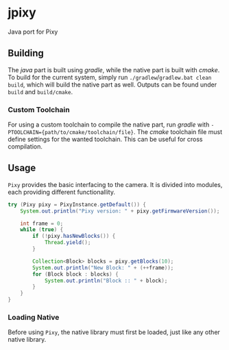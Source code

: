 # jpixy
Java port for Pixy

## Building
The _java_ part is built using _gradle_, while the native part is built with _cmake_. To build for the current system, simply run `./gradlew`/`gradlew.bat clean build`, which will build the native part as well. Outputs can be found under `build` and `build/cmake`.

### Custom Toolchain
For using a custom toolchain to compile the native part, run _gradle_ with `-PTOOLCHAIN={path/to/cmake/toolchain/file}`. The _cmake_ toolchain file must define settings for the wanted toolchain. This can be useful for cross compilation.

## Usage

`Pixy` provides the basic interfacing to the camera. It is divided into modules, each providing different functionallity.

```Java
try (Pixy pixy = PixyInstance.getDefault()) { 
    System.out.println("Pixy version: " + pixy.getFirmwareVersion());

    int frame = 0;
    while (true) {
        if (!pixy.hasNewBlocks()) {
            Thread.yield();
        }

        Collection<Block> blocks = pixy.getBlocks(10);
        System.out.println("New Block: " + (++frame));
        for (Block block : blocks) {
            System.out.println("Block :: " + block);
        }
    }
}
```

### Loading Native
Before using `Pixy`, the native library must first be loaded, just like any other native library.

